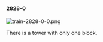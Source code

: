 #### 2828-0
![train-2828-0-0.png](https://github.com/lil-lab/nlvr/raw/master/nlvr/train/images/65/train-2828-0-0.png "train-2828-0-0.png")

There is a tower with only one block.